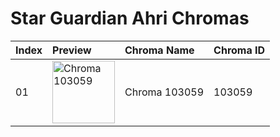 # Star Guardian Ahri Chromas

| Index | Preview | Chroma Name | Chroma ID |
|:---|:---|:---|:---|
| 01 | <img src='https://raw.communitydragon.org/latest/plugins/rcp-be-lol-game-data/global/default/v1/champion-chroma-images/103/103059.png' alt='Chroma 103059' width='100'> | Chroma 103059 | 103059 |
